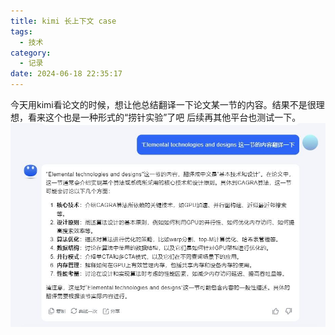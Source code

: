 ```yaml
---
title: kimi 长上下文 case
tags:
  - 技术
category:
  - 记录
date: 2024-06-18 22:35:17
---
```


今天用kimi看论文的时候，想让他总结翻译一下论文某一节的内容。结果不是很理想，看来这个也是一种形式的“捞针实验”了吧
后续再其他平台也测试一下。
![alt text](kimi-case-0/image.png)

